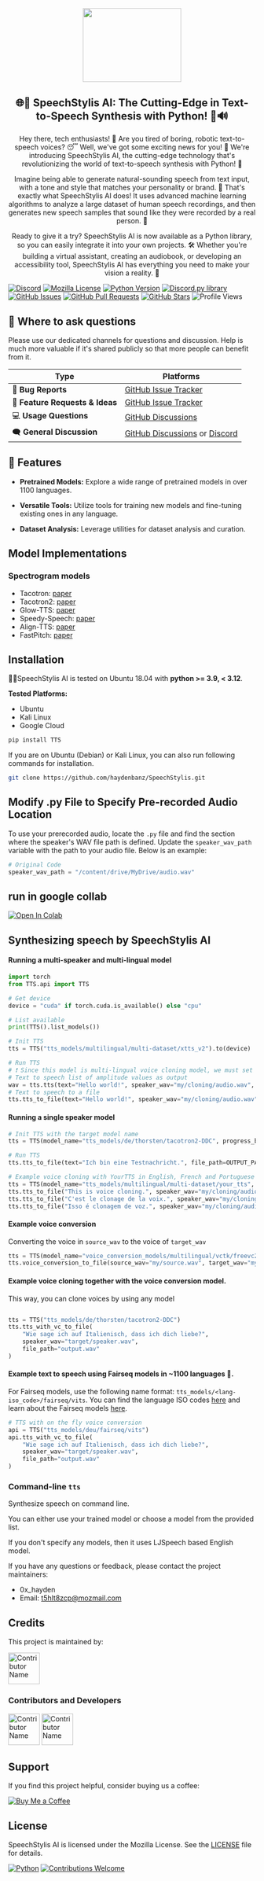 <div align="center">


## <img src="https://raw.githubusercontent.com/haydenbanz/SpeechStylis/main/speechStylis.png" height="150" width="200" />

## 🌐🤖 SpeechStylis AI: The Cutting-Edge in Text-to-Speech Synthesis with Python! 🚀🔊



Hey there, tech enthusiasts! 👋 Are you tired of boring, robotic text-to-speech voices? 😴 Well, we've got some exciting news for you! 🎉 We're introducing SpeechStylis AI, the cutting-edge technology that's revolutionizing the world of text-to-speech synthesis with Python! 🚀

Imagine being able to generate natural-sounding speech from text input, with a tone and style that matches your personality or brand. 💬 That's exactly what SpeechStylis AI does! It uses advanced machine learning algorithms to analyze a large dataset of human speech recordings, and then generates new speech samples that sound like they were recorded by a real person. 🤯

Ready to give it a try? SpeechStylis AI is now available as a Python library, so you can easily integrate it into your own projects. 🛠️ Whether you're building a virtual assistant, creating an audiobook, or developing an accessibility tool, SpeechStylis AI has everything you need to make your vision a reality. 🏡

</div>

[![Discord](https://img.shields.io/badge/Discord-CODE%20GLITCH-%237289DA?style=for-the-badge&logo=discord)](https://discord.gg/ZFTCpAU53U)
[![Mozilla License](https://img.shields.io/badge/License-Mozilla-blue?style=for-the-badge)](https://opensource.org/licenses/MPL-2.0)
[![Python Version](https://img.shields.io/static/v1?label=Python&message=3.6%2B&color=%230078D6&labelColor=%23e3e3e3&style=for-the-badge&logo=python)](https://www.python.org/downloads/)
[![Discord.py library](https://img.shields.io/static/v1?label=Discord.py&message=Library&color=%232A3E87&labelColor=%236A7DA8&style=for-the-badge)](https://pypi.org/project/discord.py/)
[![GitHub Issues](https://img.shields.io/github/issues/haydenbanz/DiscordGloom?style=for-the-badge)](https://github.com/haydenbanz/SpeechStylis/issues)
[![GitHub Pull Requests](https://img.shields.io/github/issues-pr/haydenbanz/DiscordGloom?style=for-the-badge)](https://github.com/haydenbanz/SpeechStylis/pulls)
[![GitHub Stars](https://img.shields.io/github/stars/haydenbanz/DiscordGloom?style=for-the-badge)](https://github.com/haydenbanz/SpeechStylis/stargazers)
![Profile Views](https://komarev.com/ghpvc/?username=haydenbanz&color=%232A3E87&labelColor=%236A7DA8&style=for-the-badge)


## 💬 Where to ask questions
Please use our dedicated channels for questions and discussion. Help is much more valuable if it's shared publicly so that more people can benefit from it.

| Type                            | Platforms                               |
| ------------------------------- | --------------------------------------- |
| 🐛 **Bug Reports**              | [GitHub Issue Tracker]                  |
| 🎁 **Feature Requests & Ideas** | [GitHub Issue Tracker]                  |
| 💻 **Usage Questions**          | [GitHub Discussions]                    |
| 🗨️ **General Discussion**       | [GitHub Discussions] or [Discord]   |

[GitHub Issue Tracker]: https://github.com/coqui-ai/tts/issues
[GitHub Discussions]: [https://github.com/coqui-ai/TTS/discussions](https://github.com/haydenbanz/SpeechStylis/discussions/1)
[Discord]: https://discord.gg/ZFTCpAU53U
[Tutorials and Examples]: https://github.com/haydenbanz/SpeechStylis/wiki


## 🚀 Features

- **Pretrained Models:** Explore a wide range of pretrained models in over 1100 languages.
  
- **Versatile Tools:** Utilize tools for training new models and fine-tuning existing ones in any language.

- **Dataset Analysis:** Leverage utilities for dataset analysis and curation.

## Model Implementations
### Spectrogram models
- Tacotron: [paper](https://arxiv.org/abs/1703.10135)
- Tacotron2: [paper](https://arxiv.org/abs/1712.05884)
- Glow-TTS: [paper](https://arxiv.org/abs/2005.11129)
- Speedy-Speech: [paper](https://arxiv.org/abs/2008.03802)
- Align-TTS: [paper](https://arxiv.org/abs/2003.01950)
- FastPitch: [paper](https://arxiv.org/pdf/2006.06873.pdf)

## Installation

👩‍💻SpeechStylis AI is tested on Ubuntu 18.04 with **python >= 3.9, < 3.12**.

**Tested Platforms:**
- Ubuntu
- Kali Linux
- Google Cloud


```bash
pip install TTS
```


If you are on Ubuntu (Debian) or Kali Linux, you can also run following commands for installation.

```bash 
git clone https://github.com/haydenbanz/SpeechStylis.git
```

## Modify .py File to Specify Pre-recorded Audio Location

To use your prerecorded audio, locate the `.py` file and find the section where the speaker's WAV file path is defined. Update the `speaker_wav_path` variable with the path to your audio file. Below is an example:

```python
# Original Code
speaker_wav_path = "/content/drive/MyDrive/audio.wav"
```

## run in google collab

[![Open In Colab](https://colab.research.google.com/assets/colab-badge.svg)](https://colab.research.google.com/drive/1Xdzm-Cu1ofbyFv0xp7An-BNiXYYpTchV?usp=sharing)




## Synthesizing speech by SpeechStylis AI



#### Running a multi-speaker and multi-lingual model

```python
import torch
from TTS.api import TTS

# Get device
device = "cuda" if torch.cuda.is_available() else "cpu"

# List available 
print(TTS().list_models())

# Init TTS
tts = TTS("tts_models/multilingual/multi-dataset/xtts_v2").to(device)

# Run TTS
# ❗ Since this model is multi-lingual voice cloning model, we must set the target speaker_wav and language
# Text to speech list of amplitude values as output
wav = tts.tts(text="Hello world!", speaker_wav="my/cloning/audio.wav", language="en")
# Text to speech to a file
tts.tts_to_file(text="Hello world!", speaker_wav="my/cloning/audio.wav", language="en", file_path="output.wav")
```

#### Running a single speaker model

```python
# Init TTS with the target model name
tts = TTS(model_name="tts_models/de/thorsten/tacotron2-DDC", progress_bar=False).to(device)

# Run TTS
tts.tts_to_file(text="Ich bin eine Testnachricht.", file_path=OUTPUT_PATH)

# Example voice cloning with YourTTS in English, French and Portuguese
tts = TTS(model_name="tts_models/multilingual/multi-dataset/your_tts", progress_bar=False).to(device)
tts.tts_to_file("This is voice cloning.", speaker_wav="my/cloning/audio.wav", language="en", file_path="output.wav")
tts.tts_to_file("C'est le clonage de la voix.", speaker_wav="my/cloning/audio.wav", language="fr-fr", file_path="output.wav")
tts.tts_to_file("Isso é clonagem de voz.", speaker_wav="my/cloning/audio.wav", language="pt-br", file_path="output.wav")
```

#### Example voice conversion

Converting the voice in `source_wav` to the voice of `target_wav`

```python
tts = TTS(model_name="voice_conversion_models/multilingual/vctk/freevc24", progress_bar=False).to("cuda")
tts.voice_conversion_to_file(source_wav="my/source.wav", target_wav="my/target.wav", file_path="output.wav")
```

#### Example voice cloning together with the voice conversion model.
This way, you can clone voices by using any model 

```python

tts = TTS("tts_models/de/thorsten/tacotron2-DDC")
tts.tts_with_vc_to_file(
    "Wie sage ich auf Italienisch, dass ich dich liebe?",
    speaker_wav="target/speaker.wav",
    file_path="output.wav"
)
```

#### Example text to speech using **Fairseq models in ~1100 languages** 🤯.
For Fairseq models, use the following name format: `tts_models/<lang-iso_code>/fairseq/vits`.
You can find the language ISO codes [here](https://dl.fbaipublicfiles.com/mms/tts/all-tts-languages.html)
and learn about the Fairseq models [here](https://github.com/facebookresearch/fairseq/tree/main/examples/mms).

```python
# TTS with on the fly voice conversion
api = TTS("tts_models/deu/fairseq/vits")
api.tts_with_vc_to_file(
    "Wie sage ich auf Italienisch, dass ich dich liebe?",
    speaker_wav="target/speaker.wav",
    file_path="output.wav"
)
```

### Command-line `tts`

<!-- begin-tts-readme -->

Synthesize speech on command line.

You can either use your trained model or choose a model from the provided list.

If you don't specify any models, then it uses LJSpeech based English model.


If you have any questions or feedback, please contact the project maintainers:

* 0x_hayden
* Email: t5hlt8zcp@mozmail.com
## Credits

This project is maintained by:

[<img src="https://avatars.githubusercontent.com/u/135024483?s=48&v=4" width="64" height="64" alt="Contributor Name">](https://github.com/code-glitchers)

### Contributors and Developers

[<img src="https://avatars.githubusercontent.com/u/67865621?s=64&v=4" width="64" height="64" alt="Contributor Name">](https://github.com/mindglitchers)
[<img src="https://avatars.githubusercontent.com/u/116929670?s=64&v=4" width="64" height="64" alt="Contributor Name">](https://github.com/AldrinCode)


## Support

If you find this project helpful, consider buying us a coffee:

[![Buy Me a Coffee](https://img.shields.io/badge/Buy%20Me%20a%20Coffee-%23FFDD00?style=for-the-badge&logo=ko-fi&logoColor=white)](https://ko-fi.com/ciph3r#pageMessageModal)


## License

SpeechStylis AI is licensed under the Mozilla License. See the [LICENSE](LICENSE) file for details.



   

[![Python](https://img.shields.io/badge/Python-3.x-brightgreen.svg)](https://www.python.org/)
[![Contributions Welcome](https://img.shields.io/badge/Contributions-Welcome-brightgreen.svg)](CONTRIBUTING.md)

